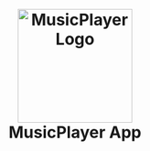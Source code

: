 <h1 align="center">
  <br />
  <img src="https://github.com/ozzs/musicPlayer/blob/main/assets/MusicPlayerLogo.png" alt="MusicPlayerLogo" width="200">
  <br />
  MusicPlayer App
  <br />
</h1>
